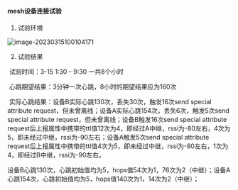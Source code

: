 #### mesh设备连接试验

1. 试验环境

![image-20230315100104171](C:\Users\Administrator\AppData\Roaming\Typora\typora-user-images\image-20230315100104171.png)







2. 试验结果

​	试验时间：3-15 1:30 - 9:30 一共8个小时

​	心跳期望结果：3分钟一次心跳，8小时的期望结果应为160次



​	实际心跳结果：设备B实际心跳130次，丢失30次，触发16次send special attribute request，但未曾离线；设备A实际心跳154次，丢失6次，触发5次send special attribute request，但未曾离线；设备B触发16次send special attribute request后上报属性中携带的ttl值12次为4，即经过A中继，rssi为-80左右，4次为5，即未经过中继，rssi为-90左右；设备A触发5次send special attribute request后上报属性中携带的ttl值4次为5，即未经过中继，rssi为-80左右，1次为4，即经过B中继，rssi为-90左右。

​	设备B心跳130次，心跳初始值均为5，hops值54次为1，76次为2（中继）；设备A心跳154次，心跳初始值均为5，hops值140次为1，14次为2（中继）；